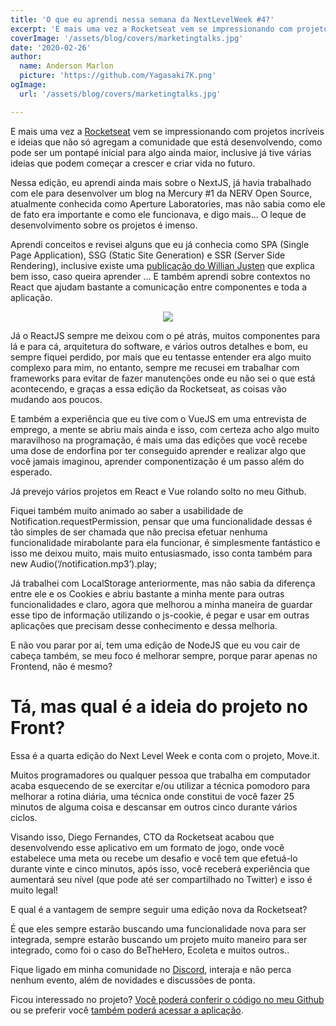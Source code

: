 ```yaml
---
title: 'O que eu aprendi nessa semana da NextLevelWeek #4?'
excerpt: 'E mais uma vez a Rocketseat vem se impressionando com projetos incríveis e ideias que não só agregam a comunidade que está desenvolvendo, como pode ser um pontapé inicial para algo ainda maior, inclusive já tive várias ideias que podem começar a crescer e criar vida no futuro.'
coverImage: '/assets/blog/covers/marketingtalks.jpg'
date: '2020-02-26'
author:
  name: Anderson Marlon
  picture: 'https://github.com/Yagasaki7K.png'
ogImage:
  url: '/assets/blog/covers/marketingtalks.jpg'

---
```


E mais uma vez a <a href="https://rocketseat.com.br/" target="_blank">Rocketseat<a/> vem se impressionando com projetos incríveis e ideias que não só agregam a comunidade que está desenvolvendo, como pode ser um pontapé inicial para algo ainda maior, inclusive já tive várias ideias que podem começar a crescer e criar vida no futuro.

Nessa edição, eu aprendi ainda mais sobre o NextJS, já havia trabalhado com ele para desenvolver um blog na Mercury #1 da NERV Open Source, atualmente conhecida como Aperture Laboratories, mas não sabia como ele de fato era importante e como ele funcionava, e digo mais… O leque de desenvolvimento sobre os projetos é imenso.

Aprendi conceitos e revisei alguns que eu já conhecia como SPA (Single Page Application), SSG (Static Site Generation) e SSR (Server Side Rendering), inclusive existe uma <a href="https://willianjusten.com.br/nextjs-gatsby-ou-create-react-app-entendendo-os-conceitos-de-ssr-ssg-e-spa/" target="_blank">publicação do Willian Justen</a> que explica bem isso, caso queira aprender ... E também aprendi sobre contextos no React que ajudam bastante a comunicação entre componentes e toda a aplicação.

<center><img src="https://miro.medium.com/max/255/1*y0xqoj20osd7mrVloam9-Q.png"></center>

Já o ReactJS sempre me deixou com o pé atrás, muitos componentes para lá e para cá, arquitetura do software, e vários outros detalhes e bom, eu sempre fiquei perdido, por mais que eu tentasse entender era algo muito complexo para mim, no entanto, sempre me recusei em trabalhar com frameworks para evitar de fazer manutenções onde eu não sei o que está acontecendo, e graças a essa edição da Rocketseat, as coisas vão mudando aos poucos.

E também a experiência que eu tive com o VueJS em uma entrevista de emprego, a mente se abriu mais ainda e isso, com certeza acho algo muito maravilhoso na programação, é mais uma das edições que você recebe uma dose de endorfina por ter conseguido aprender e realizar algo que você jamais imaginou, aprender componentização é um passo além do esperado.

Já prevejo vários projetos em React e Vue rolando solto no meu Github.

Fiquei também muito animado ao saber a usabilidade de Notification.requestPermission, pensar que uma funcionalidade dessas é tão simples de ser chamada que não precisa efetuar nenhuma funcionalidade mirabolante para ela funcionar, é simplesmente fantástico e isso me deixou muito, mais muito entusiasmado, isso conta também para new Audio(‘/notification.mp3’).play;

Já trabalhei com LocalStorage anteriormente, mas não sabia da diferença entre ele e os Cookies e abriu bastante a minha mente para outras funcionalidades e claro, agora que melhorou a minha maneira de guardar esse tipo de informação utilizando o js-cookie, é pegar e usar em outras aplicações que precisam desse conhecimento e dessa melhoria.

E não vou parar por aí, tem uma edição de NodeJS que eu vou cair de cabeça também, se meu foco é melhorar sempre, porque parar apenas no Frontend, não é mesmo?

# Tá, mas qual é a ideia do projeto no Front?

Essa é a quarta edição do Next Level Week e conta com o projeto, Move.it.

Muitos programadores ou qualquer pessoa que trabalha em computador acaba esquecendo de se exercitar e/ou utilizar a técnica pomodoro para melhorar a rotina diária, uma técnica onde constitui de você fazer 25 minutos de alguma coisa e descansar em outros cinco durante vários ciclos.

Visando isso, Diego Fernandes, CTO da Rocketseat acabou que desenvolvendo esse aplicativo em um formato de jogo, onde você estabelece uma meta ou recebe um desafio e você tem que efetuá-lo durante vinte e cinco minutos, após isso, você receberá experiência que aumentará seu nível (que pode até ser compartilhado no Twitter) e isso é muito legal!

E qual é a vantagem de sempre seguir uma edição nova da Rocketseat?

É que eles sempre estarão buscando uma funcionalidade nova para ser integrada, sempre estarão buscando um projeto muito maneiro para ser integrado, como foi o caso do BeTheHero, Ecoleta e muitos outros..

Fique ligado em minha comunidade no <a href="https://discord.gg/nyTRNSV" target="_blank">Discord</a>, interaja e não perca nenhum evento, além de novidades e discussões de ponta.

Ficou interessado no projeto? <a href="https://github.com/Yagasaki7K/website-nlwmoveit" target="_blank">Você poderá conferir o código no meu Github</a> ou se preferir você <a href="https://nlw-moveit.vercel.app/" target="_blank">também poderá acessar a aplicação</a>.